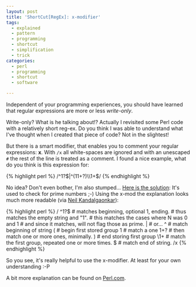 ```yaml
---
layout: post
title: 'ShortCut[RegEx]: x-modifier'
tags:
  - explained
  - pattern
  - programming
  - shortcut
  - simplification
  - trick
categories:
  - perl
  - programming
  - shortcut
  - software

---
```


Independent of your programming experiences, you should have learned that regular expressions are more or less <em>write-only</em>.


Write-only? What is he talking about!?
Actually I revisited some Perl code with a relatively short reg-ex. Do you think I was able to understand what I've thought when I created that piece of code? Not in the slightest!

But there is a smart modifier, that enables you to comment your regular expressions: <strong>x</strong>.
With  `/x`  all white-spaces are ignored and with an unescaped  `#`  the rest of the line is treated as a comment. I found a nice example, what do you think is this expression for:



{% highlight perl %}
/^1?$|^(11+?)\\1+$/
{% endhighlight %}



No idea? Don't even bother, I'm also stumped... <a href="http://montreal.pm.org/tech/neil_kandalgaonkar.shtml">Here is the solution</a>: It's used to check for prime numbers ;-)
Using the x-mod the explanation looks much more readable (via <a href="http://montreal.pm.org/tech/neil_kandalgaonkar.shtml">Neil Kandalgaonkar</a>):



{% highlight perl %}
/
  ^1?$   # matches beginning, optional 1, ending.
         # thus matches the empty string and "1".
         # this matches the cases where N was 0 and 1
         # and since it matches, will not flag those as prime.
|   # or...
  ^                # match beginning of string
    (              # begin first stored group
     1             # match a one
      1+?          # then match one or more ones, minimally.
    )              # end storing first group
    \\1+            # match the first group, repeated one or more times.
  $                # match end of string.
/x
{% endhighlight %}



So you see, it's really helpful to use the x-modifier. At least for your own understanding :-P

A bit more explanation can be found on <a href="http://www.perl.com/pub/2004/01/16/regexps.html">Perl.com</a>.
